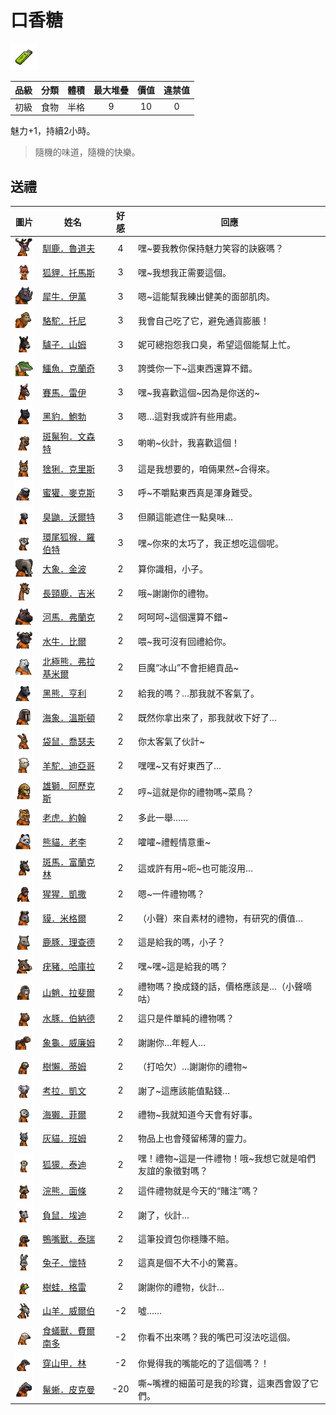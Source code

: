 # 口香糖

![img](images/item_pic_KXT.png)

|品級|分類|體積|最大堆疊|價值|違禁值|
|:--:|:--:|:--:|:--:|:--:|:--:|
|初級|食物|半格|9|10|0|

魅力+1，持續2小時。

> 隨機的味道，隨機的快樂。

## 送禮

|圖片|姓名|好感|回應|
|:--:|--|:--:|--|
|![img](images/reindeer.png)|[馴鹿．魯道夫](馴鹿．魯道夫.md)|4|嘿\~要我教你保持魅力笑容的訣竅嗎？|
|![img](images/fox.png)|[狐貍．托馬斯](狐貍．托馬斯.md)|3|嘿\~我想我正需要這個。|
|![img](images/rhinoceros.png)|[犀牛．伊萬](犀牛．伊萬.md)|3|嗯\~這能幫我練出健美的面部肌肉。|
|![img](images/camel.png)|[駱駝．托尼](駱駝．托尼.md)|3|我會自己吃了它，避免通貨膨脹！|
|![img](images/donkey.png)|[驢子．山姆](驢子．山姆.md)|3|妮可總抱怨我口臭，希望這個能幫上忙。|
|![img](images/crocodile.png)|[鱷魚．克蘭奇](鱷魚．克蘭奇.md)|3|誇獎你一下\~這東西還算不錯。|
|![img](images/horse.png)|[賽馬．雷伊](賽馬．雷伊.md)|3|嘿\~我喜歡這個\~因為是你送的\~|
|![img](images/BlackPanther.png)|[黑豹．鮑勃](黑豹．鮑勃.md)|3|嗯…這對我或許有些用處。|
|![img](images/SpottedHyaena.png)|[斑鬣狗．文森特](斑鬣狗．文森特.md)|3|喲喲\~伙計，我喜歡這個！|
|![img](images/Lynx.png)|[猞猁．克里斯](猞猁．克里斯.md)|3|這是我想要的，咱倆果然\~合得來。|
|![img](images/HoneyBadger.png)|[蜜獾．麥克斯](蜜獾．麥克斯.md)|3|呼\~不嚼點東西真是渾身難受。|
|![img](images/skunk.png)|[臭鼬．沃爾特](臭鼬．沃爾特.md)|3|但願這能遮住一點臭味…|
|![img](images/RingTailedLemur.png)|[環尾狐猴．羅伯特](環尾狐猴．羅伯特.md)|3|嘿\~你來的太巧了，我正想吃這個呢。|
|![img](images/elephant.png)|[大象．金波](大象．金波.md)|2|算你識相，小子。|
|![img](images/giraffe.png)|[長頸鹿．吉米](長頸鹿．吉米.md)|2|哦\~謝謝你的禮物。|
|![img](images/hippopotamus.png)|[河馬．弗蘭克](河馬．弗蘭克.md)|2|呵呵呵\~這個還算不錯\~|
|![img](images/AfricanBuffalo.png)|[水牛．比爾](水牛．比爾.md)|2|喂\~我可沒有回禮給你。|
|![img](images/PolarBear.png)|[北極熊．弗拉基米爾](北極熊．弗拉基米爾.md)|2|巨魔“冰山”不會拒絕貢品\~|
|![img](images/BlackBear.png)|[黑熊．亨利](黑熊．亨利.md)|2|給我的嗎？…那我就不客氣了。|
|![img](images/walrus.png)|[海象．溫斯頓](海象．溫斯頓.md)|2|既然你拿出來了，那我就收下好了…|
|![img](images/kangaroo.png)|[袋鼠．喬瑟夫](袋鼠．喬瑟夫.md)|2|你太客氣了伙計\~|
|![img](images/Alpaca.png)|[羊駝．迪亞哥](羊駝．迪亞哥.md)|2|嘿嘿\~又有好東西了…|
|![img](images/lion.png)|[雄獅．阿歷克斯](雄獅．阿歷克斯.md)|2|哼\~這就是你的禮物嗎\~菜鳥？|
|![img](images/tiger.png)|[老虎．約翰](老虎．約翰.md)|2|多此一舉……|
|![img](images/panda.png)|[熊貓．老李](熊貓．老李.md)|2|嚯嚯\~禮輕情意重\~|
|![img](images/zebra.png)|[斑馬．富蘭克林](斑馬．富蘭克林.md)|2|這或許有用\~呃\~也可能沒用…|
|![img](images/chimpanzee.png)|[猩猩．凱撒](猩猩．凱撒.md)|2|嗯\~一件禮物嗎？|
|![img](images/tapir.png)|[貘．米格爾](貘．米格爾.md)|2|（小聲）來自素材的禮物，有研究的價值…|
|![img](images/DeerDolphin.png)|[鹿豚．理查德](鹿豚．理查德.md)|2|這是給我的嗎，小子？|
|![img](images/Warthog.png)|[疣豬．哈庫拉](疣豬．哈庫拉.md)|2|嘿\~嘿\~這是給我的嗎？|
|![img](images/Mandrill.png)|[山魈．拉斐爾](山魈．拉斐爾.md)|2|禮物嗎？換成錢的話，價格應該是…（小聲嘀咕）|
|![img](images/Capybara.png)|[水豚．伯納德](水豚．伯納德.md)|2|這只是件單純的禮物嗎？|
|![img](images/Tortoise.png)|[象龜．威廉姆](象龜．威廉姆.md)|2|謝謝你…年輕人…|
|![img](images/sloth.png)|[樹懶．蒂姆](樹懶．蒂姆.md)|2|（打哈欠）…謝謝你的禮物\~|
|![img](images/Koala.png)|[考拉．凱文](考拉．凱文.md)|2|謝了\~這應該能值點錢…|
|![img](images/SeaOtter.png)|[海獺．菲爾](海獺．菲爾.md)|2|禮物\~我就知道今天會有好事。|
|![img](images/cat.png)|[灰貓．班姆](灰貓．班姆.md)|2|物品上也會殘留稀薄的靈力。|
|![img](images/meerkat.png)|[狐獴．泰迪](狐獴．泰迪.md)|2|嘿！禮物\~這是一件禮物！哦\~我想它就是咱們友誼的象徵對嗎？|
|![img](images/Raccoon.png)|[浣熊．面條](浣熊．面條.md)|2|這件禮物就是今天的“賭注”嗎？|
|![img](images/Possum.png)|[負鼠．埃迪](負鼠．埃迪.md)|2|謝了，伙計…|
|![img](images/platypus.png)|[鴨嘴獸．泰瑞](鴨嘴獸．泰瑞.md)|2|這筆投資包你穩賺不賠。|
|![img](images/rabbit.png)|[兔子．懷特](兔子．懷特.md)|2|這真是個不大不小的驚喜。|
|![img](images/Treefrog.png)|[樹蛙．格雷](樹蛙．格雷.md)|2|謝謝你的禮物，伙計…|
|![img](images/goat.png)|[山羊．威爾伯](山羊．威爾伯.md)|-2|噓……|
|![img](images/Anteater.png)|[食蟻獸．費爾南多](食蟻獸．費爾南多.md)|-2|你看不出來嗎？我的嘴巴可沒法吃這個。|
|![img](images/pangolin.png)|[穿山甲．林](穿山甲．林.md)|-2|你覺得我的嘴能吃的了這個嗎？！|
|![img](images/MarineIguana.png)|[鬣蜥．皮克曼](鬣蜥．皮克曼.md)|-20|嘶\~嘴裡的細菌可是我的珍寶，這東西會毀了它們。|

